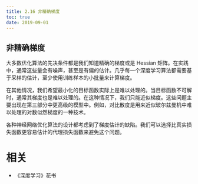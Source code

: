 ```yaml
---
title: 2.16 非精确梯度
toc: true
date: 2019-09-01
---
```



## 非精确梯度

大多数优化算法的先决条件都是我们知道精确的梯度或是 Hessian 矩阵。在实践中，通常这些量会有噪声，甚至是有偏的估计。几乎每一个深度学习算法都需要基于采样的估计，至少使用训练样本的小批量来计算梯度。


在其他情况，我们希望最小化的目标函数实际上是难以处理的。当目标函数不可解时，通常其梯度也是难以处理的。在这种情况下，我们只能近似梯度。这些问题主要出现在第三部分中更高级的模型中。例如，对比散度是用来近似玻尔兹曼机中难以处理的对数似然梯度的一种技术。


各种神经网络优化算法的设计都考虑到了梯度估计的缺陷。我们可以选择比真实损失函数更容易估计的代理损失函数来避免这个问题。




# 相关

- 《深度学习》花书
